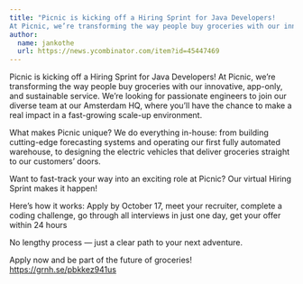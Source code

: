 ```yaml
---
title: "Picnic is kicking off a Hiring Sprint for Java Developers!
At Picnic, we’re transforming the way people buy groceries with our innovative, app-only, and sustainable service. We’re looking for passionate engineers to join our diverse team at our Amsterdam HQ, where you’ll have the chance to make a real impact in a fast-growing scale-up environment."
author:
  name: jankothe
  url: https://news.ycombinator.com/item?id=45447469
---
```

Picnic is kicking off a Hiring Sprint for Java Developers!
At Picnic, we’re transforming the way people buy groceries with our innovative, app-only, and sustainable service. We’re looking for passionate engineers to join our diverse team at our Amsterdam HQ, where you’ll have the chance to make a real impact in a fast-growing scale-up environment.

What makes Picnic unique? We do everything in-house: from building cutting-edge forecasting systems and operating our first fully automated warehouse, to designing the electric vehicles that deliver groceries straight to our customers’ doors.

Want to fast-track your way into an exciting role at Picnic? Our virtual Hiring Sprint makes it happen!

Here’s how it works: 
Apply by October 17, meet your recruiter, complete a coding challenge, go through all interviews in just one day, get your offer within 24 hours

No lengthy process — just a clear path to your next adventure.

Apply now and be part of the future of groceries! <a href="https:&#x2F;&#x2F;grnh.se&#x2F;pbkkez941us" rel="nofollow">https:&#x2F;&#x2F;grnh.se&#x2F;pbkkez941us</a>
<JobApplication />
